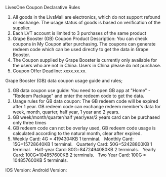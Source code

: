 LivesOne Coupon Declarative Rules 
1. All goods in the LivsMall are electronics, which do not support refound or exchange. The usage status of goods is based on verification of the supplier.
2. Each LVT account is limited to 3 purchases of the same product
3. Grape Booster (GB) Coupon Product Description: You can check coupons in My Coupon after purchasing. The coupons can generate redeem code which can be used directly to get the data in Grape Booster.
4. The Coupon supplied by Grape Booster is currently only available for the users who are not in China. Users in China please do not purchase.
5. Coupon Offer Deadline: xxxx.xx.xx.

Grape Booster (GB) data coupon usage guide and rules;
1. GB data coupon use guide:
 You need to open GB app at "Home" - "Redeem Package" and enter the redeem code to get the data.
2. Usage rules for GB data coupon:
   The GB redeem code will be expired after 1 year.
   GB redeem code can exchange redeem member's data for week, month, quarter, half year, 1 year and 2 years.
4. GB week/month/quarter/half year/year/2 years card can be purchased only three times
5. GB redeem code can not be overlay used, GB redeem code usage is calculated according to the natural month, clear after expired.
6. Weekly Card: 4G = 4194304KB 1 terminal.
  Monthly Card: 15G=15728640KB 1 terminal.
  Quarterly Card: 50G=52428800KB 1 terminal.
  Half-year Card: 80G=8472494080KB 2 terminals.
  Yearly Card: 100G=104857600KB 2 terminals.
  Two Year Card: 100G = 104857600KB 5 terminals.

IOS Version:
Android Version: